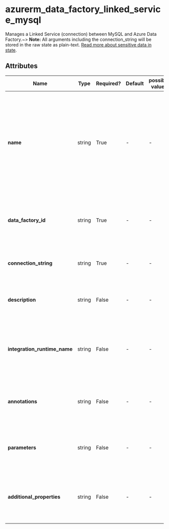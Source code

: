 # azurerm_data_factory_linked_service_mysql

Manages a Linked Service (connection) between MySQL and Azure Data Factory.~> **Note:** All arguments including the connection_string will be stored in the raw state as plain-text. [Read more about sensitive data in state](/docs/state/sensitive-data.html).

## Attributes

| Name | Type | Required? | Default  | possible values | Description |
| ---- | ---- | --------- | -------- | ----------- | ----------- |
| **name** | string | True | -  |  -  | Specifies the name of the Data Factory Linked Service MySQL. Changing this forces a new resource to be created. Must be unique within a data factory. See the [Microsoft documentation](https://docs.microsoft.com/azure/data-factory/naming-rules) for all restrictions. | 
| **data_factory_id** | string | True | -  |  -  | The Data Factory ID in which to associate the Linked Service with. Changing this forces a new resource. | 
| **connection_string** | string | True | -  |  -  | The connection string in which to authenticate with MySQL. | 
| **description** | string | False | -  |  -  | The description for the Data Factory Linked Service MySQL. | 
| **integration_runtime_name** | string | False | -  |  -  | The integration runtime reference to associate with the Data Factory Linked Service MySQL. | 
| **annotations** | string | False | -  |  -  | List of tags that can be used for describing the Data Factory Linked Service MySQL. | 
| **parameters** | string | False | -  |  -  | A map of parameters to associate with the Data Factory Linked Service MySQL. | 
| **additional_properties** | string | False | -  |  -  | A map of additional properties to associate with the Data Factory Linked Service MySQL. | 

